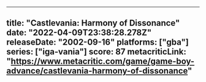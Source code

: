 
---
title: "Castlevania: Harmony of Dissonance"
date: "2022-04-09T23:38:28.278Z"
releaseDate: "2002-09-16"
platforms: ["gba"]
series: ["iga-vania"]
score: 87
metacriticLink: "https://www.metacritic.com/game/game-boy-advance/castlevania-harmony-of-dissonance"
---
